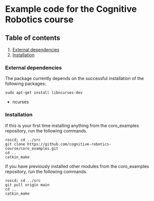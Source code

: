 # Example code for the Cognitive Robotics course

## Table of contents
1. [External dependencies](#external-dependencies)
2. [Installation](#installation)


### External dependencies
The package currently depends on the successful installation of the
following packages: 
```
sudo apt-get install libncurses-dev
```

* ncurses

### Installation
If this is your first time installing anything from the coro_examples repository, run the following commands.
```
roscd; cd ../src
git clone https://github.com/cognitive-robotics-course/coro_examples.git
cd ..
catkin_make
```

If you have previously installed other modules from the coro_examples repository, run the following commands.
```
roscd; cd ../src
git pull origin main
cd ..
catkin_make
```


